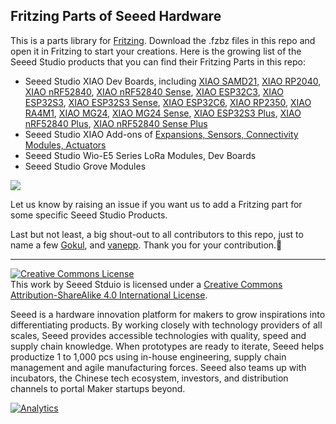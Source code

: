 Fritzing Parts of Seeed Hardware
--------------------------------

This is a parts library for [Fritzing](http://fritzing.org/). Download the .fzbz files in this repo and open it in Fritzing to start your creations. 
Here is the growing list of the Seeed Studio products that you can find their Fritzing Parts in this repo:
- Seeed Studio XIAO Dev Boards, including [XIAO SAMD21](https://www.seeedstudio.com/Seeeduino-XIAO-Arduino-Microcontroller-SAMD21-Cortex-M0+-p-4426.html), [XIAO RP2040](https://www.seeedstudio.com/XIAO-RP2040-v1-0-p-5026.html), [XIAO nRF52840](https://www.seeedstudio.com/Seeed-XIAO-BLE-nRF52840-p-5201.html), [XIAO nRF52840 Sense](https://www.seeedstudio.com/Seeed-XIAO-BLE-Sense-nRF52840-p-5253.html), [XIAO ESP32C3](https://www.seeedstudio.com/Seeed-XIAO-ESP32C3-p-5431.html), [XIAO ESP32S3](https://www.seeedstudio.com/XIAO-ESP32S3-p-5627.html), [XIAO ESP32S3 Sense](https://www.seeedstudio.com/XIAO-ESP32S3-Sense-p-5639.html), [XIAO ESP32C6](https://www.seeedstudio.com/Seeed-Studio-XIAO-ESP32C6-p-5884.html), [XIAO RP2350](https://www.seeedstudio.com/Seeed-XIAO-RP2350-p-5944.html), [XIAO RA4M1](https://www.seeedstudio.com/Seeed-XIAO-RA4M1-p-5943.html), [XIAO MG24](https://www.seeedstudio.com/Seeed-Studio-XIAO-MG24-p-6247.html), [XIAO MG24 Sense](https://www.seeedstudio.com/Seeed-XIAO-MG24-Sense-p-6248.html), [XIAO ESP32S3 Plus](https://www.seeedstudio.com/Seeed-Studio-XIAO-ESP32S3-Plus-p-6361.html), [XIAO nRF52840 Plus](https://www.seeedstudio.com/Seeed-Studio-XIAO-nRF52840-Plus-p-6359.html), [XIAO nRF52840 Sense Plus](https://www.seeedstudio.com/Seeed-Studio-XIAO-nRF52840-Sense-Plus-p-6360.html)
- Seeed Studio XIAO Add-ons of [Expansions, Sensors, Connectivity Modules, Actuators](https://www.seeedstudio.com/xiao-series-page)
- Seeed Studio Wio-E5 Series LoRa Modules, Dev Boards
- Seeed Studio Grove Modules

![](preview.png)

Let us know by raising an issue if you want us to add a Fritzing part for some specific Seeed Studio Products. 

Last but not least, a big shout-out to all contributors to this repo, just to name a few [Gokul](https://github.com/gokuxmaker), and [vanepp](https://github.com/vanepp). Thank you for your contribution.💚

----

<a rel="license" href="http://creativecommons.org/licenses/by-sa/4.0/"><img alt="Creative Commons License" style="border-width:0" src="https://i.creativecommons.org/l/by-sa/4.0/88x31.png" /></a><br />This work by <span xmlns:cc="http://creativecommons.org/ns#" property="cc:attributionName">Seeed Stduio</span> is licensed under a <a rel="license" href="http://creativecommons.org/licenses/by-sa/4.0/">Creative Commons Attribution-ShareAlike 4.0 International License</a>.

Seeed is a hardware innovation platform for makers to grow inspirations into differentiating products. By working closely with technology providers of all scales, Seeed provides accessible technologies with quality, speed and supply chain knowledge. When prototypes are ready to iterate, Seeed helps productize 1 to 1,000 pcs using in-house engineering, supply chain management and agile manufacturing forces. Seeed also teams up with incubators, the Chinese tech ecosystem, investors, and distribution channels to portal Maker startups beyond.


[![Analytics](https://ga-beacon.appspot.com/UA-46589105-3/fritzing_parts)](https://github.com/igrigorik/ga-beacon)
